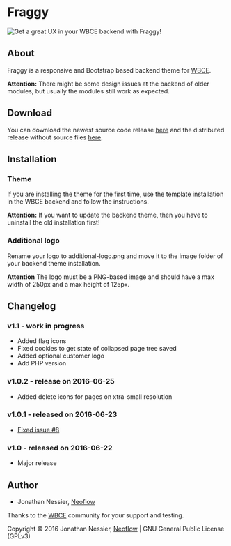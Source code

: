 # Fraggy

![Get a great UX in your WBCE backend with Fraggy!](https://fraggy.neoflow.ch/example.jpg "Get a great UX in your WBCE backend with Fraggy")

## About

Fraggy is a responsive and Bootstrap based backend theme for [WBCE](http://wbce.org).

**Attention:** There might be some design issues at the backend of older modules, but usually the modules still work as expected.

## Download

You can download the newest source code release [here](https://github.com/rjgamer/Fraggy-Backend-Theme/releases) and the distributed release without source files [here](https://fraggy.neoflow.ch/downloads/).

## Installation

### Theme

If you are installing the theme for the first time, use the template installation in the WBCE backend and follow the instructions.

**Attention:** If you want to update the backend theme, then you have to uninstall the old installation first!

### Additional logo

Rename your logo to additional-logo.png and move it to the image folder of your backend theme installation.

**Attention** The logo must be a PNG-based image and should have a max width of 250px and a max height of 125px.

## Changelog

### v1.1 - work in progress

 * Added flag icons
 * Fixed cookies to get state of collapsed page tree saved
 * Added optional customer logo
 * Add PHP version

### v1.0.2 - release on 2016-06-25

 * Added delete icons for pages on xtra-small resolution

### v1.0.1 - released on 2016-06-23

 * [Fixed issue #8](https://github.com/rjgamer/Fraggy-Backend-Theme/issues/8)

### v1.0 - released on 2016-06-22

 * Major release

## Author

* Jonathan Nessier, [Neoflow](https://www.neoflow.ch)

Thanks to the [WBCE](http://wbce.org) community for your support and testing.

Copyright © 2016 Jonathan Nessier, [Neoflow](https://www.neoflow.ch) | GNU General Public License (GPLv3)
